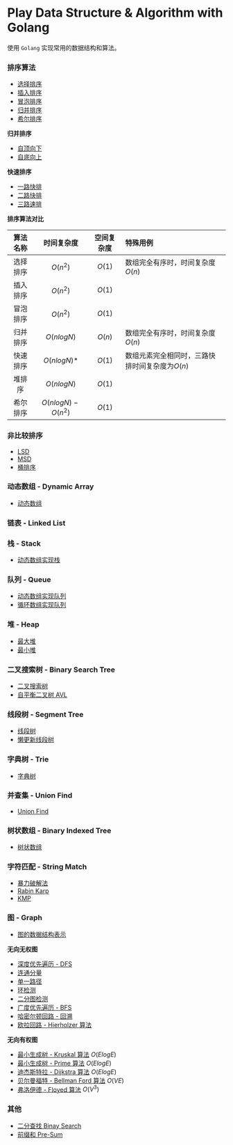 # Play Data Structure & Algorithm with Golang

使用 `Golang` 实现常用的数据结构和算法。

### 排序算法

* [选择排序](./sort/selectsort.go)
* [插入排序](./sort/insertionsort.go)
* [冒泡排序](./sort/bubblesort.go)
* [归并排序](./sort/mergesort.go)
* [希尔排序](./sort/shellsort.go)

**归并排序**

* [自顶向下](./sort/mergesort.go)
* [自底向上](./sort/mergesortbu.go)

**快速排序**

* [一路快排](./sort/quicksort1way.go)
* [二路快排](./sort/quicksort2ways.go)
* [三路速排](./sort/quicksort3ways.go)

**排序算法对比**


| 算法名称 |     时间复杂度     | 空间复杂度 | 特殊用例                                         |
| :------: | :-----------------: | :--------: | :----------------------------------------------- |
| 选择排序 |     ${O(n^2)}$     |  ${O(1)}$  | 数组完全有序时，时间复杂度${O(n)}$               |
| 插入排序 |     ${O(n^2)}$     |  ${O(1)}$  |                                                  |
| 冒泡排序 |     ${O(n^2)}$     |  ${O(1)}$  |                                                  |
| 归并排序 |     $O(nlogN)$     |  ${O(n)}$  | 数组完全有序时，时间复杂度${O(n)}$               |
| 快速排序 |     $O(nlogN)*$     |  ${O(1)}$  | 数组元素完全相同时，三路快排时间复杂度为${O(n)}$ |
|  堆排序  |     $O(nlogN)$     |  ${O(1)}$  |                                                  |
| 希尔排序 | $O(nlogN)-O(n^{2})$ |  ${O(1)}$  |                                                  |

### 非比较排序

* [LSD](./sort/radix/lsd.go)
* [MSD](./sort/radix/msd.go)
* [桶排序](./sort/radix/bucket_sort.go)

### 动态数组 - Dynamic Array

* [动态数组](./array/array.go)

### 链表 - Linked List

### 栈 - Stack

* [动态数组实现栈](./stack/array_stack.go)

### 队列 - Queue

* [动态数组实现队列](./queue/array_queue.go)
* [循环数组实现队列](./queue/loop_queue.go)

### 堆 - Heap

* [最大堆](./tree/max_heap.go)
* [最小堆](./tree/min_heap.go)

### 二叉搜索树 - Binary Search Tree

* [二叉搜索树](./tree/binary_search_tree.go)
* [自平衡二叉树 AVL](./tree/avl_tree.go)

### 线段树 - Segment Tree

* [线段树](./tree/segment_tree.go)
* [懒更新线段树](./tree/lazy_segment_tree.go)

### 字典树 - Trie

* [字典树](./tree/trie.go)

### 并查集 - Union Find

* [Union Find](./tree/union_find.go)

### 树状数组 - Binary Indexed Tree

* [树状数组](./tree/binary_indexed_tree.go)

### 字符匹配 - String Match

* [暴力破解法](./strings/match/brute_force.go)
* [Rabin Karp](./strings/match/rabin_karp.go)
* [KMP](./strings/match/kmp.go)

### 图 - Graph

* [图的数据结构表示](./graph/)

**无向无权图**

* [深度优先遍历 - DFS](./graph/dfs/)
* [连通分量](./graph/dfs/cc_count.go)
* [单一路径](./graph/dfs/path.go)
* [环检测](./graph/dfs/cycle_detection.go)
* [二分图检测](./graph/dfs/bipartition_detection.go)
* [广度优先遍历 - BFS](./graph/bfs/)
* [哈密尔顿回路 - 回溯](graph/path/hamilton_loop.go)
* [欧拉回路 - Hierholzer 算法](graph/path/euler_loop.go)

**无向有权图**

* [最小生成树 - Kruskal 算法](./graph/mst/kruskal.go) $O(ElogE)$
* [最小生成树 - Prime 算法](./graph/mst/prime.go) $O(ElogE)$
* [迪杰斯特拉 - Dijkstra 算法](./graph/mst/prime.go) $O(ElogE)$
* [贝尔曼福特 - Bellman Ford 算法](./graph/path/bellman_ford.go) $O(VE)$
* [弗洛伊德 - Floyed 算法](./graph/path/floyed.go) $O(V^3)$

### 其他

* [二分查找 Binay Search](./search/binary_search.go)
* [前缀和 Pre-Sum](./util/presum.go)
